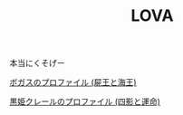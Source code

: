 ﻿---
layout: page
title: LOVA
permalink: /lova/
---

本当にくそげー

[ボガスのプロファイル (屍王と海王)](http://lounge.lova.jp/member/54056)

[黒姫クレールのプロファイル (四影と運命)](http://lounge.lova.jp/member/65747)
